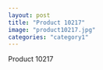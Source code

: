 ```yaml
---
layout: post
title: "Product 10217"
image: "product10217.jpg"
categories: "category1"
---
```

Product 10217

